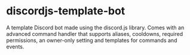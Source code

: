 # discordjs-template-bot
A template Discord bot made using the discord.js library. Comes with an advanced command handler that supports aliases, cooldowns, required permissions, an owner-only setting and templates for commands and events.
